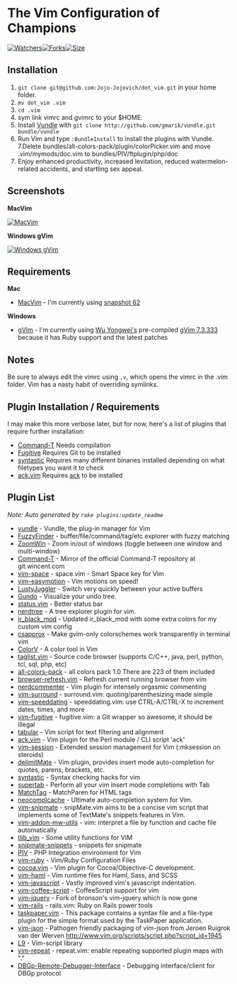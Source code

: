 # The Vim Configuration of Champions

[![Watchers](http://gitego.com/mutewinter/dot_vim/watchers.png)![Forks](http://gitego.com/mutewinter/dot_vim/forks.png)![Size](http://gitego.com/mutewinter/dot_vim/size.png)](http://gitego.com/mutewinter/dot_vim)

## Installation

1. `git clone git@github.com:Jojo-Jojovich/dot_vim.git` in your home folder.
2. `mv dot_vim .vim`
3. `cd .vim`
4. sym link vimrc and gvimrc to your $HOME.
5. Install [Vundle](https://github.com/gmarik/vundle) with `git clone http://github.com/gmarik/vundle.git bundle/vundle`
6. Run Vim and type `:BundleInstall` to install the plugins with Vundle.
7.Delete bundles/all-colors-pack/plugin/colorPicker.vim and move .vim/mymods/doc.vim to bundles/PIV/ftplugin/php/doc 
8. Enjoy enhanced productivity, increased levitation, reduced watermelon-related accidents, and startling sex appeal.

## Screenshots


**MacVim**

[![MacVim](https://github.com/mutewinter/dot_vim/raw/master/screenshots/MacVim1_small.png)](https://github.com/mutewinter/dot_vim/raw/master/screenshots/MacVim1.png)


**Windows gVim**

[![Windows gVim](https://github.com/mutewinter/dot_vim/raw/master/screenshots/Windows1_small.png)](https://github.com/mutewinter/dot_vim/raw/master/screenshots/Windows1.png)


## Requirements

**Mac**

 * [MacVim](http://code.google.com/p/macvim/) - I'm currently using [snapshot 62](https://github.com/b4winckler/macvim/downloads)

**Windows**

 * [gVim](http://www.vim.org/download.php#pc) - I'm currently using [Wu Yongwei's](http://wyw.dcweb.cn) pre-compiled [gVim 7.3.333](http://wyw.dcweb.cn/download.asp?path=vim&file=gvim73.zip) because it has Ruby support and the latest patches

## Notes

Be sure to always edit the vimrc using `,v`, which opens the vimrc in the .vim folder. Vim has a nasty habit of overriding symlinks.

## Plugin Installation / Requirements

I may make this more verbose later, but for now, here's a list of plugins that require further installation:

 * [Command-T](https://github.com/wincent/Command-T) Needs compilation
 * [Fugitive](https://github.com/tpope/vim-fugitive) Requires Git to be installed
 * [syntastic](https://github.com/scrooloose/syntastic) Requires many different binaries installed depending on what filetypes you want it to check
 * [ack.vim](https://github.com/mileszs/ack.vim) Requires [ack](http://betterthangrep.com/) to be installed

## Plugin List

_Note: Auto generated by `rake plugins:update_readme`_


 * [vundle](https://github.com/gmarik/vundle) - Vundle, the plug-in manager for Vim
 * [FuzzyFinder](https://github.com/vim-scripts/FuzzyFinder) - buffer/file/command/tag/etc explorer with fuzzy matching
 * [ZoomWin](https://github.com/vim-scripts/ZoomWin) - Zoom in/out  of windows (toggle between one window and multi-window)
 * [Command-T](https://github.com/wincent/Command-T) - Mirror of the official Command-T repository at git.wincent.com
 * [vim-space](https://github.com/spiiph/vim-space) - space.vim - Smart Space key for Vim
 * [vim-easymotion](https://github.com/Lokaltog/vim-easymotion) - Vim motions on speed!
 * [LustyJuggler](https://github.com/mutewinter/LustyJuggler) - Switch very quickly between your active buffers
 * [Gundo](https://github.com/vim-scripts/Gundo) - Visualize your undo tree.
 * [status.vim](https://github.com/dickeytk/status.vim) - Better status bar
 * [nerdtree](https://github.com/scrooloose/nerdtree) - A tree explorer plugin for vim.
 * [ir_black_mod](https://github.com/mutewinter/ir_black_mod) - Updated ir_black_mod with some extra colors for my custom vim config
 * [csapprox](https://github.com/godlygeek/csapprox) - Make gvim-only colorschemes work transparently in terminal vim
 * [ColorV](https://github.com/Rykka/ColorV) - A color tool in Vim
 * [taglist.vim](https://github.com/vim-scripts/taglist.vim) - Source code browser (supports C/C++, java, perl, python, tcl, sql, php, etc)
 * [all-colors-pack](https://github.com/jcugno/all-colors-pack) - all colors pack 1.0 There are 223 of them included
 * [browser-refresh.vim](https://github.com/mkitt/browser-refresh.vim) - Refresh current running browser from vim
 * [nerdcommenter](https://github.com/scrooloose/nerdcommenter) - Vim plugin for intensely orgasmic commenting
 * [vim-surround](https://github.com/tpope/vim-surround) - surround.vim: quoting/parenthesizing made simple
 * [vim-speeddating](https://github.com/tpope/vim-speeddating) - speeddating.vim: use CTRL-A/CTRL-X to increment dates, times, and more
 * [vim-fugitive](https://github.com/tpope/vim-fugitive) - fugitive.vim: a Git wrapper so awesome, it should be illegal
 * [tabular](https://github.com/godlygeek/tabular) - Vim script for text filtering and alignment
 * [ack.vim](https://github.com/mileszs/ack.vim) - Vim plugin for the Perl module / CLI script 'ack'
 * [vim-session](https://github.com/xolox/vim-session) - Extended session management for Vim (:mksession on steroids)
 * [delimitMate](https://github.com/Raimondi/delimitMate) - Vim plugin, provides insert mode auto-completion for quotes, parens, brackets, etc.
 * [syntastic](https://github.com/scrooloose/syntastic) - Syntax checking hacks for vim
 * [supertab](https://github.com/ervandew/supertab) - Perform all your vim insert mode completions with Tab
 * [MatchTag](https://github.com/gregsexton/MatchTag) - MatchParen for HTML tags
 * [neocomplcache](https://github.com/Shougo/neocomplcache) - Ultimate auto-completion system for Vim.
 * [vim-snipmate](https://github.com/garbas/vim-snipmate) - snipMate.vim aims to be a concise vim script that implements some of TextMate's snippets features in Vim. 
 * [vim-addon-mw-utils](https://github.com/MarcWeber/vim-addon-mw-utils) - vim: interpret a file by function and cache file automatically
 * [tlib_vim](https://github.com/tomtom/tlib_vim) - Some utility functions for VIM
 * [snipmate-snippets](https://github.com/vim-scripts/snipmate-snippets) - snippets for snipmate
 * [PIV](https://github.com/jcugno/PIV) - PHP Integration environment for Vim
 * [vim-ruby](https://github.com/vim-ruby/vim-ruby) - Vim/Ruby Configuration Files
 * [cocoa.vim](https://github.com/msanders/cocoa.vim) - Vim plugin for Cocoa/Objective-C development.
 * [vim-haml](https://github.com/tpope/vim-haml) - Vim runtime files for Haml, Sass, and SCSS
 * [vim-javascript](https://github.com/pangloss/vim-javascript) - Vastly improved vim's javascript indentation.
 * [vim-coffee-script](https://github.com/kchmck/vim-coffee-script) - CoffeeScript support for vim
 * [vim-jquery](https://github.com/itspriddle/vim-jquery) - Fork of bronson's vim-jquery which is now gone
 * [vim-rails](https://github.com/tpope/vim-rails) - rails.vim: Ruby on Rails power tools
 * [taskpaper.vim](https://github.com/mutewinter/taskpaper.vim) - This package contains a syntax file and a file-type plugin for the simple format used by the TaskPaper application. 
 * [vim-json](https://github.com/leshill/vim-json) - Pathogen friendly packaging of vim-json from Jeroen Ruigrok van der Werven http://www.vim.org/scripts/script.php?script_id=1945
 * [L9](https://github.com/vim-scripts/L9) - Vim-script library
 * [vim-repeat](https://github.com/tpope/vim-repeat) - repeat.vim: enable repeating supported plugin maps with "."
 * [DBGp-Remote-Debugger-Interface](https://github.com/vim-scripts/DBGp-Remote-Debugger-Interface) - Debugging interface/client for DBGp protocol
